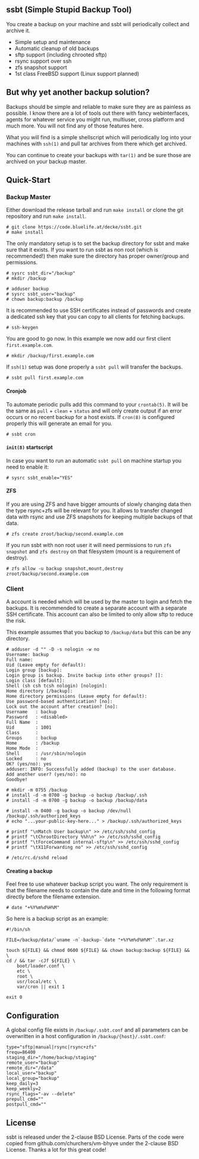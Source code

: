 ## ssbt (Simple Stupid Backup Tool)

You create a backup on your machine and ssbt will periodically
collect and archive it.

* Simple setup and maintenance
* Automatic cleanup of old backups
* sftp support (including chrooted sftp)
* rsync support over ssh
* zfs snapshot support
* 1st class FreeBSD support (Linux support planned)


## But why yet another backup solution?

Backups should be simple and reliable to make sure they are as painless as
possible. I know there are a lot of tools out there with fancy webinterfaces,
agents for whatever service you might run, multiuser, cross platform and much
more. You will not find any of those features here.

What you will find is a simple shellscript which will periodically log into
your machines with `ssh(1)` and pull tar archives from there which get archived.

You can continue to create your backups with `tar(1)` and be sure those are
archived on your backup master.


## Quick-Start

### Backup Master

Either download the release tarball and run `make install` or clone the git
repository and run `make install`.

    # git clone https://code.bluelife.at/decke/ssbt.git
    # make install

The only mandatory setup is to set the backup directory for ssbt and make
sure that it exists. If you want to run ssbt as non root (which is recommended!)
then make sure the directory has proper owner/group and permissions.

    # sysrc ssbt_dir="/backup"
    # mkdir /backup

    # adduser backup
    # sysrc ssbt_user="backup"
    # chown backup:backup /backup

It is recommended to use SSH certificates instead of passwords and create a
dedicated ssh key that you can copy to all clients for fetching backups.

    # ssh-keygen

You are good to go now.
In this example we now add our first client `first.example.com`.

    # mkdir /backup/first.example.com

If `ssh(1)` setup was done properly a `ssbt pull` will transfer the backups.

    # ssbt pull first.example.com

#### Cronjob

To automate periodic pulls add this command to your `crontab(5)`. It will
be the same as `pull` + `clean` + `status` and will only create output if an
error occurs or no recent backup for a host exists. If `cron(8)` is configured
properly this will generate an email for you.

    # ssbt cron

#### `init(8)` startscript

In case you want to run an automatic `ssbt pull` on machine startup you need
to enable it:

    # sysrc ssbt_enable="YES"

#### ZFS

If you are using ZFS and have bigger amounts of slowly changing data then
the type rsync+zfs will be relevant for you. It allows to transfer changed
data with rsync and use ZFS snapshots for keeping multiple backups of that
data.

    # zfs create zroot/backup/second.example.com

If you run ssbt with non root user it will need permissions to run `zfs snapshot`
and `zfs destroy` on that filesystem (mount is a requirement of destroy).

    # zfs allow -u backup snapshot,mount,destroy zroot/backup/second.example.com


### Client

A account is needed which will be used by the master to login and fetch the
backups. It is recommended to create a separate account with a separate
SSH certificate. This account can also be limited to only allow sftp to
reduce the risk.

This example assumes that you backup to `/backup/data` but this can be any
directory.

    # adduser -d "" -D -s nologin -w no
    Username: backup
    Full name: 
    Uid (Leave empty for default): 
    Login group [backup]: 
    Login group is backup. Invite backup into other groups? []: 
    Login class [default]: 
    Shell (sh csh tcsh nologin) [nologin]: 
    Home directory [/backup]: 
    Home directory permissions (Leave empty for default): 
    Use password-based authentication? [no]: 
    Lock out the account after creation? [no]: 
    Username   : backup
    Password   : <disabled>
    Full Name  : 
    Uid        : 1001
    Class      : 
    Groups     : backup 
    Home       : /backup
    Home Mode  : 
    Shell      : /usr/sbin/nologin
    Locked     : no
    OK? (yes/no): yes
    adduser: INFO: Successfully added (backup) to the user database.
    Add another user? (yes/no): no
    Goodbye!

    # mkdir -m 0755 /backup
    # install -d -m 0700 -g backup -o backup /backup/.ssh
    # install -d -m 0700 -g backup -o backup /backup/data

    # install -m 0400 -g backup -o backup /dev/null /backup/.ssh/authorized_keys
    # echo "...your-public-key-here..." > /backup/.ssh/authorized_keys

    # printf "\nMatch User backup\n" >> /etc/ssh/sshd_config
    # printf "\tChrootDirectory %%h\n" >> /etc/ssh/sshd_config
    # printf "\tForceCommand internal-sftp\n" >> /etc/ssh/sshd_config
    # printf "\tX11Forwarding no" >> /etc/ssh/sshd_config

    # /etc/rc.d/sshd reload

#### Creating a backup

Feel free to use whatever backup script you want. The only requirement is
that the filename needs to contain the date and time in the following format
directly before the filename extension.

    # date "+%Y%m%d%H%M"

So here is a backup script as an example:

    #!/bin/sh
    
    FILE=/backup/data/`uname -n`-backup-`date "+%Y%m%d%H%M"`.tar.xz
    
    touch ${FILE} && chmod 0600 ${FILE} && chown backup:backup ${FILE} && \
    cd / && tar -cJf ${FILE} \
        boot/loader.conf \
        etc \
        root \
        usr/local/etc \
        var/cron || exit 1
    
    exit 0


## Configuration

A global config file exists in `/backup/.ssbt.conf` and all parameters can be
overwritten in a host configuration in `/backup/{host}/.ssbt.conf`:

    type="sftp|manual|rsync|rsync+zfs"
    frequ=86400
    staging_dir="/home/backup/staging"
    remote_user="backup"
    remote_dir="/data"
    local_user="backup"
    local_group="backup"
    keep_daily=3
    keep_weekly=2
    rsync_flags="-av --delete"
    prepull_cmd=""
    postpull_cmd=""

## License

ssbt is released under the 2-clause BSD License. Parts of the code
were copied from github.com/churchers/vm-bhyve under the 2-clause
BSD License. Thanks a lot for this great code!
